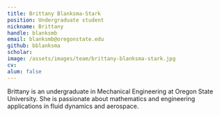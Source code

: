 ```yaml
---
title: Brittany Blanksma-Stark
position: Undergraduate student
nickname: Brittany
handle: blanksmb
email: blanksmb@oregonstate.edu
github: bblanksma
scholar:
image: /assets/images/team/brittany-blanksma-stark.jpg
cv:
alum: false
---
```


Brittany is an undergraduate in Mechanical Engineering at Oregon State University.  She is passionate about mathematics and engineering applications in fluid dynamics and aerospace.

[Oregon State University]: http://oregonstate.edu/
[School of Mechanical, Industrial, and Manufacturing Engineering]: http://mime.oregonstate.edu
